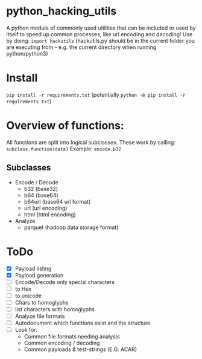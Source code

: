 # python_hacking_utils
A python module of commonly used utilities that can be included or used by itself to speed up common processes, like url encoding and decoding!
Use by doing: `import hackutils` (hackutils.py should be in the current folder you are executing from - e.g. the current directory when running python/python3)

# Install
`pip install -r requirements.txt` (potentially `python -m pip install -r requirements.txt`)

# Overview of functions:
All functions are split into logical subclasses.
These work by calling: `subclass.function(data)`
Example: `encode.b32`

## Subclasses
* Encode / Decode
    * b32 (base32)
    * b64 (base64)
    * b64url (base64 url format)
    * url (url encoding)
    * html (html encoding)
* Analyze
    * parquet (hadoop data storage format)


# ToDo
- [X] Payload listing
- [x] Payload generation
- [ ] Encode/Decode only special characters
- [ ] to Hex
- [ ] to unicode
- [ ] Chars to homoglyphs
- [ ] list characters with homoglyphs
- [ ] Analyze file formats
- [ ] Autodocument which functions exist and the structure
- [ ] Look for:
    * Common file formats needing analysis
    * Common encoding / decoding
    * Common payloads & test-strings (E.G. ACAR)